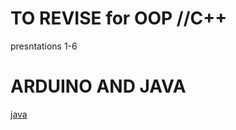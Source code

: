# TO REVISE for OOP //C++
  presntations 1-6

# ARDUINO AND JAVA
[java](http://playground.arduino.cc/Interfacing/Java)
